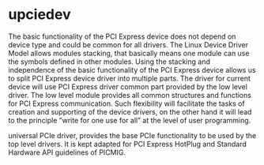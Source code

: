 # upciedev
The basic functionality of the PCI Express device  does not depend on device type and could be common for all drivers. The Linux Device Driver Model allows modules stacking, that basically means one module can use the symbols defined in other modules. Using the stacking and independence of  the basic functionality of the PCI Express device allows us to split PCI Express device driver into multiple parts. The driver for current device will use PCI Express driver common part provided by the low level driver. The low level module provides all common structures and functions for PCI Express communication.
Such flexibility will facilitate the tasks of creation and supporting of the device drivers, on the other hand it will lead to the principle ”write for one use for all”  at the level of user programming.

universal PCIe driver, provides the base PCIe functionality to be used by the top level drivers.
It is kept adapted for PCI Express HotPlug and Standard Hardware API guidelines of PICMIG.
